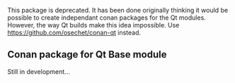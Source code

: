 This package is deprecated. It has been done originally thinking it would be possible to create independant conan packages for the Qt modules. However, the way Qt builds make this idea impossible. Use https://github.com/osechet/conan-qt instead.

Conan package for Qt Base module
--------------------------------------------
Still in development...
